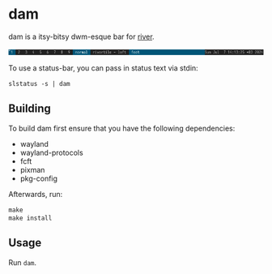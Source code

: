 # dam

dam is a itsy-bitsy dwm-esque bar for [river].

![](dam-demo.png)

To use a status-bar, you can pass in status text via stdin:
```
slstatus -s | dam
```

## Building

To build dam first ensure that you have the following dependencies:

* wayland
* wayland-protocols
* fcft
* pixman
* pkg-config

Afterwards, run:
```
make
make install
```

## Usage

Run `dam`.

[dam]:   https://codeberg.org/sewn/dam
[river]: https://codeberg.org/river
